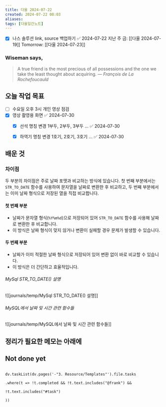 ```yaml
---
title: 다울 2024-07-22
created: 2024-07-22 08:03
aliases: 
tags: [다울일간노트]
---
```

- [x] 나스 솔루션 link, source 백업하기 ✅ 2024-07-22
지난 주 금: [[다울 2024-07-19]]
Tomorrow: [[다울 2024-07-23]]

### Wiseman says,
> A true friend is the most precious of all possessions and the one we take the least thought about acquiring.
> — <cite>François de La Rochefoucauld</cite>


## 오늘 작업 목표
- [ ] 수요일 오후 3시 개인 영상 점검
- [x] 영상 촬영용 화면 ✅ 2024-07-30
	- [x] 선석 명칭 변경 1부두, 2부두, 3부두 ... ✅ 2024-07-30
	- [x] 하역기 명칭 변경 1호기, 2호기, 3호기 ... ✅ 2024-07-30




## 배운 것

### 차이점

두 부분의 차이점은 주로 날짜 포맷과 비교하는 방식에 있습니다. 첫 번째 부분에서는 `STR_TO_DATE` 함수를 사용하여 문자열을 날짜로 변환한 후 비교하고, 두 번째 부분에서는 이미 날짜 형식으로 저장된 열을 직접 비교합니다.

#### 첫 번째 부분
- 날짜가 문자열 형식(`%Y%m%d`)으로 저장되어 있어 `STR_TO_DATE` 함수를 사용해 날짜로 변환한 후 비교합니다.
- 이 방식은 날짜 형식이 맞지 않거나 변환이 실패할 경우 문제가 발생할 수 있습니다.

#### 두 번째 부분
- 날짜가 이미 적절한 날짜 형식으로 저장되어 있어 변환 없이 바로 비교할 수 있습니다.
- 이 방식은 더 간단하고 효율적입니다.

###### MySql STR_TO_DATE() 설명
![[journals/temp/MySql STR_TO_DATE() 설명]]



###### MySQL에서 날짜 및 시간 관련 함수들
![[journals/temp/MySQL에서 날짜 및 시간 관련 함수들]]





## 정리가 필요한 메모는 아래에



## Not done yet

```dataviewjs

dv.taskList(dv.pages('-"3. Resource/Templates"').file.tasks

.where(t => !t.completed && !t.text.includes("@frank") &&

!t.text.includes("#task")

))

```
